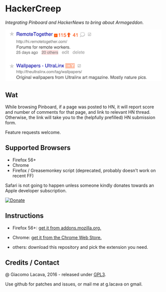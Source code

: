 HackerCreep
===========

*Integrating Pinboard and HackerNews to bring about Armageddon.*

![alt simple screenshot](docs/screenshot.png)

Wat
----

While browsing Pinboard, if a page was posted to HN, 
it will report score and number of comments for that page, and link to relevant HN thread.
Otherwise, the link will take you to the (helpfully prefilled) HN submission form.

Feature requests welcome.

Supported Browsers
-------------------

* Firefox 56+ 
* Chrome
* Firefox / Greasemonkey script (deprecated, probably doesn't work on recent FF)

Safari is not going to happen unless someone kindly donates towards an Apple developer subscription.

[![Donate](https://www.paypalobjects.com/en_US/i/btn/btn_donateCC_LG.gif)](https://paypal.me/Lacava)

Instructions
------------

- Firefox 56+: [get it from addons.mozilla.org.](https://addons.mozilla.org/en-GB/firefox/addon/hackercreep/)

- Chrome: [get it from the Chrome Web Store.](https://chrome.google.com/webstore/detail/hackercreep/occeghcpngphnhlhbfgpmfhlgddeklap)

- others: download this repository and pick the extension you need.


Credits / Contact
-----------------
@ Giacomo Lacava, 2016 - released under [GPL3](LICENSE).

Use github for patches and issues, or mail me at g.lacava on gmail.




